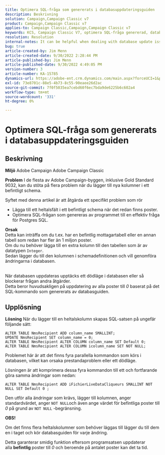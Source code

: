 ```yaml
---
title: Optimera SQL-fråga som genererats i databasuppdateringsguiden
description: Beskrivning
solution: Campaign,Campaign Classic v7
product: Campaign,Campaign Classic v7
applies-to: Campaign Classic,Campaign,Campaign Classic v7
keywords: KCS, Campaign Classic V7, optimera SQL-fråga genererad, databasuppdateringsguide
resolution: Resolution
internal-notes: It can be helpful when dealing with database update issues with big tables
bug: true
article-created-by: Jim Menn
article-created-date: 9/30/2022 2:28:44 PM
article-published-by: Jim Menn
article-published-date: 9/30/2022 4:49:05 PM
version-number: 3
article-number: KA-15785
dynamics-url: https://adobe-ent.crm.dynamics.com/main.aspx?forceUCI=1&pagetype=entityrecord&etn=knowledgearticle&id=f9d8b92d-cc40-ed11-9db1-0022480866ad
exl-id: 73e8701c-88e5-4b73-8c55-90eaee26d2ac
source-git-commit: 7f0f5035ea7cebd60f6ec7bda9de6225b6c602a4
workflow-type: tm+mt
source-wordcount: '331'
ht-degree: 0%

---
```


# Optimera SQL-fråga som genererats i databasuppdateringsguiden

## Beskrivning


<b>Miljö</b>
Adobe Campaign Adobe Campaign Classic

<b>Problem</b>
I de flesta av Adobe Campaign-byggen, inklusive Gold Standard 9032, kan du stöta på flera problem när du lägger till nya kolumner i ett befintligt schema.

Syftet med denna artikel är att åtgärda ett specifikt problem som rör

- Lägga till ett heltalsfält i ett befintligt schema när det redan finns poster.
- Optimera SQL-frågan som genereras av programmet till en effektiv fråga för Postgres SQL.


<b>Orsak</b>
<br>Detta kan inträffa om du t.ex. har en befintlig mottagartabell eller en annan tabell som redan har fler än 1 miljon poster.
<br>Om du nu behöver lägga till en extra kolumn till den tabellen som är av datatypen `Integer`.
<br>Sedan lägger du till den kolumnen i schemadefinitionen och vill genomföra ändringarna i databasen.

<br>När databasen uppdateras upptäcks ett dödläge i databasen eller så blockerar frågan andra åtgärder.
<br>Detta beror huvudsakligen på uppdatering av alla poster till *0* baserat på det SQL-kommando som genererats av databasguiden.<br>

## Upplösning


<b>Lösning</b>
När du lägger till en heltalskolumn skapas SQL-satsen på ungefär följande sätt:


```
ALTER TABLE NmsRecipient ADD column_name SMALLINT;
UPDATE NmsRecipient SET column_name = 0;
ALTER TABLE NmsRecipient ALTER COLUMN column_name SET Default 0;
ALTER TABLE NmsRecipient ALTER COLUMN icolumn_name SET NOT NULL;
```


Problemet här är att det finns fyra parallella kommandon som körs i databasen, vilket kan orsaka prestandaproblem eller ett dödläge.

Lösningen är att komprimera dessa fyra kommandon till ett och fortfarande göra samma ändringar som nedan:


```
ALTER TABLE NmsRecipient ADD iFichierLiveDataCliqueurs SMALLINT NOT NULL SET Default 0 ;
```


Den utför alla ändringar som krävs, lägger till kolumnen, anger standardvärdet, anger `NOT NULL`och även ange värdet för befintliga poster till *0* på grund av `NOT NULL` -begränsning.



<b>OBS!</b>

Om det finns flera heltalskolumner som behöver läggas till lägger du till dem en i taget och kör databasguiden för varje ändring.

Detta garanterar smidig funktion eftersom programsatsen uppdaterar alla <b>befintlig </b>poster till *0* och beroende på antalet poster kan det ta tid.
